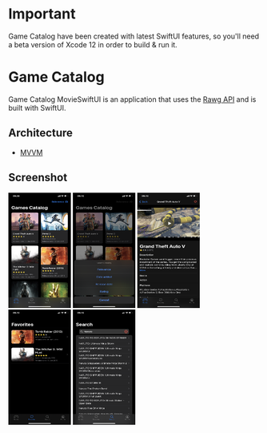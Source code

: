 # Important

Game Catalog have been created with latest SwiftUI features, so you'll need a beta version of Xcode 12 in order to build & run it.

# Game Catalog

Game Catalog MovieSwiftUI is an application that uses the [Rawg API](https://api.rawg.io/docs/) and is built with SwiftUI.

## Architecture

* [MVVM](https://en.wikipedia.org/wiki/Model%E2%80%93view%E2%80%93viewmodel)

## Screenshot
<img src="/Screenshot/img1.png" width="125" height="230"> <img src="/Screenshot/img2.png" width="125" height="230">
<img src="/Screenshot/img3.png" width="125" height="230"> <img src="/Screenshot/img4.png" width="125" height="230">
<img src="/Screenshot/img5.png" width="125" height="230"> 